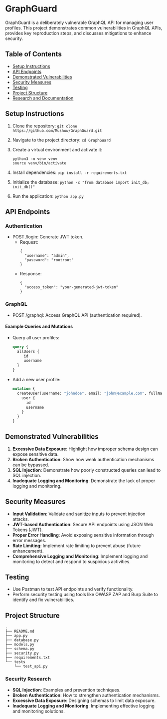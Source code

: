 # GraphGuard

GraphGuard is a deliberately vulnerable GraphQL API for managing user profiles. This project demonstrates common vulnerabilities in GraphQL APIs, provides key reproduction steps, and discusses mitigations to enhance security.

## Table of Contents
- [Setup Instructions](#setup-instructions)
- [API Endpoints](#api-endpoints)
- [Demonstrated Vulnerabilities](#demonstrated-vulnerabilities)
- [Security Measures](#security-measures)
- [Testing](#testing)
- [Project Structure](#project-structure)
- [Research and Documentation](#research-and-documentation)

## Setup Instructions

1. Clone the repository:
   `git clone https://github.com/Mushow/GraphGuard.git`
2. Navigate to the project directory: `cd GraphGuard`

2. Create a virtual environment and activate it:
   ```
   python3 -m venv venv
   source venv/bin/activate
   ```

3. Install dependencies:
   `pip install -r requirements.txt`

4. Initialize the database:
   `python -c "from database import init_db; init_db()"`

5. Run the application:
   `python app.py`

## API Endpoints

### Authentication
- POST /login: Generate JWT token.
  - Request:
    ```
    {
      "username": "admin",
      "password": "rootroot"
    }
    ```
  - Response:
    ```
    {
      "access_token": "your-generated-jwt-token"
    }
    ```

### GraphQL
- POST /graphql: Access GraphQL API (authentication required).

#### Example Queries and Mutations

- Query all user profiles:
  ```graphql
  query {
    allUsers {
       id
       username
    }
  }
  ```

- Add a new user profile:
  ```graphql
  mutation {
    createUser(username: "johndoe", email: "john@example.com", fullName: "John Doe", password: "password123") {
      user {
        id
        username
      }
    }
  }
  ```

## Demonstrated Vulnerabilities

1. **Excessive Data Exposure**: Highlight how improper schema design can expose sensitive data.
2. **Broken Authentication**: Show how weak authentication mechanisms can be bypassed.
3. **SQL Injection**: Demonstrate how poorly constructed queries can lead to SQL injection.
4. **Inadequate Logging and Monitoring**: Demonstrate the lack of proper logging and monitoring.

## Security Measures

- **Input Validation**: Validate and sanitize inputs to prevent injection attacks.
- **JWT-based Authentication**: Secure API endpoints using JSON Web Tokens (JWT).
- **Proper Error Handling**: Avoid exposing sensitive information through error messages.
- **Rate Limiting**: Implement rate limiting to prevent abuse (future enhancement).
- **Comprehensive Logging and Monitoring**: Implement logging and monitoring to detect and respond to suspicious activities.

## Testing

- Use Postman to test API endpoints and verify functionality.
- Perform security testing using tools like OWASP ZAP and Burp Suite to identify and fix vulnerabilities.

## Project Structure

```
.
├── README.md
├── app.py
├── database.py
├── models.py
├── schema.py
├── security.py
├── requirements.txt
└── tests
    └── test_api.py
 ```

### Security Research

- **SQL Injection**: Examples and prevention techniques.
- **Broken Authentication**: How to strengthen authentication mechanisms.
- **Excessive Data Exposure**: Designing schemas to limit data exposure.
- **Inadequate Logging and Monitoring**: Implementing effective logging and monitoring solutions.
